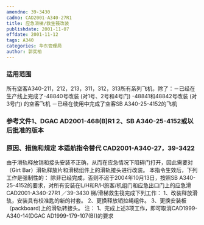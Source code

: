 ```yaml
---
amendno: 39-3430
cadno: CAD2001-A340-27R1
title: 应急滑梯/救生筏改装
publishdate: 2001-11-07
effdate: 2001-11-12
tags: A340
categories: 华东管理局
author: 郭奕柏
---
```


### 适用范围 
所有空客A340-211，212，213，311，312，313所有系列飞机，除了：－已经在生产线上完成了-48840号改装 (对1号、2号和4号门)                       -48841和48842号改装 (对3号门) 的空客飞机 －已经在使用中完成了空客SB A340-25-4152的飞机

### 参考文件1、DGAC AD2001-468(B)R1 2、SB A340-25-4152或以后批准的版本

### 原因、措施和规定 本适航指令替代 CAD2001-A340-27，39-3422 
由于滑轨释放销和接头安装不正确，从而在应急情况下阻碍门打开，因此需要对（Girt Bar）滑轨释放片和滑梯组件上的滑轨接头进行改装。 
本指令生效后，下列工作是强制性的：     除非已经完成，否则不迟于2004年10月13日，按照SB A340-25-4152的要求，对所有安装在L/H和R/H旅客/机组门和应急出口门上的应急滑
       CAD2001-A340-27R1   ／39-3430 
梯/滑梯救生筏完成下列工作： 1、改装释放滑轨，安装具有校准匙的新的衬套。 2、更换释放销拉绳组件。     3、更换安装板（packboard)上的滑轨转接头。 注： 1、完成上述3项工作，即可取消CAD1999-A340-14(DGAC 
AD1999-179-107(B))的要求 

